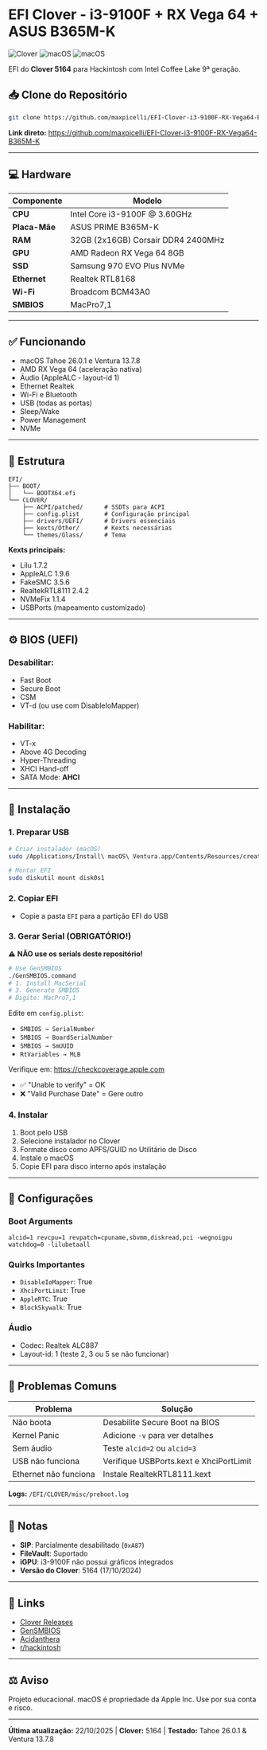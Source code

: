 # EFI Clover - i3-9100F + RX Vega 64 + ASUS B365M-K

![Clover](https://img.shields.io/badge/Clover-5164-blue)
![macOS](https://img.shields.io/badge/macOS-Tahoe%2026.0.1-brightgreen)
![macOS](https://img.shields.io/badge/macOS-Ventura%2013.7.8-success)

EFI do **Clover 5164** para Hackintosh com Intel Coffee Lake 9ª geração.

## 📥 Clone do Repositório

```bash
git clone https://github.com/maxpicelli/EFI-Clover-i3-9100F-RX-Vega64-B365M-K.git
```

**Link direto:** https://github.com/maxpicelli/EFI-Clover-i3-9100F-RX-Vega64-B365M-K

---

## 💻 Hardware

| Componente | Modelo |
|------------|--------|
| **CPU** | Intel Core i3-9100F @ 3.60GHz |
| **Placa-Mãe** | ASUS PRIME B365M-K |
| **RAM** | 32GB (2x16GB) Corsair DDR4 2400MHz |
| **GPU** | AMD Radeon RX Vega 64 8GB |
| **SSD** | Samsung 970 EVO Plus NVMe |
| **Ethernet** | Realtek RTL8168 |
| **Wi-Fi** | Broadcom BCM43A0 |
| **SMBIOS** | MacPro7,1 |

---

## ✅ Funcionando

- macOS Tahoe 26.0.1 e Ventura 13.7.8
- AMD RX Vega 64 (aceleração nativa)
- Áudio (AppleALC - layout-id 1)
- Ethernet Realtek
- Wi-Fi e Bluetooth
- USB (todas as portas)
- Sleep/Wake
- Power Management
- NVMe

---

## 📂 Estrutura

```
EFI/
├── BOOT/
│   └── BOOTX64.efi
└── CLOVER/
    ├── ACPI/patched/      # SSDTs para ACPI
    ├── config.plist       # Configuração principal
    ├── drivers/UEFI/      # Drivers essenciais
    ├── kexts/Other/       # Kexts necessárias
    └── themes/Glass/      # Tema
```

**Kexts principais:**
- Lilu 1.7.2
- AppleALC 1.9.6
- FakeSMC 3.5.6
- RealtekRTL8111 2.4.2
- NVMeFix 1.1.4
- USBPorts (mapeamento customizado)

---

## ⚙️ BIOS (UEFI)

### Desabilitar:
- Fast Boot
- Secure Boot
- CSM
- VT-d (ou use com DisableIoMapper)

### Habilitar:
- VT-x
- Above 4G Decoding
- Hyper-Threading
- XHCI Hand-off
- SATA Mode: **AHCI**

---

## 🚀 Instalação

### 1. Preparar USB
```bash
# Criar instalador (macOS)
sudo /Applications/Install\ macOS\ Ventura.app/Contents/Resources/createinstallmedia --volume /Volumes/USB

# Montar EFI
sudo diskutil mount disk0s1
```

### 2. Copiar EFI
- Copie a pasta `EFI` para a partição EFI do USB

### 3. Gerar Serial (OBRIGATÓRIO!)

⚠️ **NÃO use os serials deste repositório!**

```bash
# Use GenSMBIOS
./GenSMBIOS.command
# 1. Install MacSerial
# 3. Generate SMBIOS
# Digite: MacPro7,1
```

Edite em `config.plist`:
- `SMBIOS → SerialNumber`
- `SMBIOS → BoardSerialNumber`
- `SMBIOS → SmUUID`
- `RtVariables → MLB`

Verifique em: https://checkcoverage.apple.com
- ✅ "Unable to verify" = OK
- ❌ "Valid Purchase Date" = Gere outro

### 4. Instalar
1. Boot pelo USB
2. Selecione instalador no Clover
3. Formate disco como APFS/GUID no Utilitário de Disco
4. Instale o macOS
5. Copie EFI para disco interno após instalação

---

## 🔧 Configurações

### Boot Arguments
```
alcid=1 revcpu=1 revpatch=cpuname,sbvmm,diskread,pci -wegnoigpu watchdog=0 -lilubetaall
```

### Quirks Importantes
- `DisableIoMapper`: True
- `XhciPortLimit`: True
- `AppleRTC`: True
- `BlockSkywalk`: True

### Áudio
- Codec: Realtek ALC887
- Layout-id: 1 (teste 2, 3 ou 5 se não funcionar)

---

## 🐛 Problemas Comuns

| Problema | Solução |
|----------|---------|
| Não boota | Desabilite Secure Boot na BIOS |
| Kernel Panic | Adicione `-v` para ver detalhes |
| Sem áudio | Teste `alcid=2` ou `alcid=3` |
| USB não funciona | Verifique USBPorts.kext e XhciPortLimit |
| Ethernet não funciona | Instale RealtekRTL8111.kext |

**Logs:** `/EFI/CLOVER/misc/preboot.log`

---

## 📝 Notas

- **SIP**: Parcialmente desabilitado (`0xA87`)
- **FileVault**: Suportado
- **iGPU**: i3-9100F não possui gráficos integrados
- **Versão do Clover**: 5164 (17/10/2024)

---

## 🔗 Links

- [Clover Releases](https://github.com/CloverHackyColor/CloverBootloader/releases)
- [GenSMBIOS](https://github.com/corpnewt/GenSMBIOS)
- [Acidanthera](https://github.com/acidanthera)
- [r/hackintosh](https://www.reddit.com/r/hackintosh/)

---

## ⚖️ Aviso

Projeto educacional. macOS é propriedade da Apple Inc. Use por sua conta e risco.

---

**Última atualização:** 22/10/2025 | **Clover:** 5164 | **Testado:** Tahoe 26.0.1 & Ventura 13.7.8

